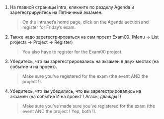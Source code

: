 1. На главной страницы Intra, кликните по разделу Agenda и зарегестрируйтесь на Пятничный экзамен.
   > On the intranet’s home page, click on the Agenda section and register for Friday’s exam.
2. Также надо зарегестрироваться на сам проект Exam00. (Menu → List projects → Project → Register)
   > You also have to register for the Exam00 project.
3. Убедитесь, что вы зарегестрировались на экзамен в двух местах (на событие и на проект).
   > Make sure you’ve registered for the exam (the event AND the project !).
4. Убедитесь, что вы убедились, что вы зарегестрировались на экзамен (на событие И на проект ! Агась, дважды !)
   > Make sure you’ve made sure you’ve registered for the exam (the event AND the project ! Yep, both !).

